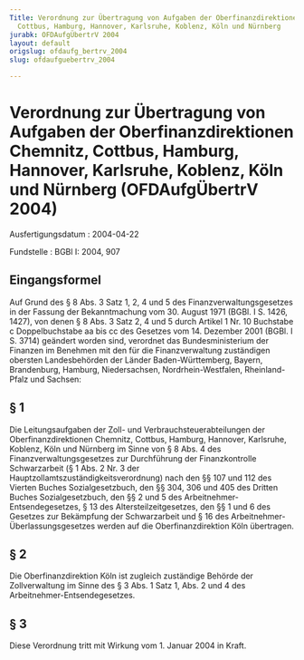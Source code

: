```yaml
---
Title: Verordnung zur Übertragung von Aufgaben der Oberfinanzdirektionen Chemnitz,
  Cottbus, Hamburg, Hannover, Karlsruhe, Koblenz, Köln und Nürnberg
jurabk: OFDAufgÜbertrV 2004
layout: default
origslug: ofdaufg_bertrv_2004
slug: ofdaufguebertrv_2004

---
```


# Verordnung zur Übertragung von Aufgaben der Oberfinanzdirektionen Chemnitz, Cottbus, Hamburg, Hannover, Karlsruhe, Koblenz, Köln und Nürnberg (OFDAufgÜbertrV 2004)

Ausfertigungsdatum
:   2004-04-22

Fundstelle
:   BGBl I: 2004, 907



## Eingangsformel

Auf Grund des § 8 Abs. 3 Satz 1, 2, 4 und 5 des Finanzverwaltungsgesetzes in der Fassung der Bekanntmachung vom 30. August 1971 (BGBl. I S. 1426, 1427), von denen § 8 Abs. 3 Satz 2, 4 und 5 durch Artikel 1 Nr. 10 Buchstabe c Doppelbuchstabe aa bis cc des Gesetzes vom 14. Dezember 2001 (BGBl. I S. 3714) geändert worden sind, verordnet das Bundesministerium der Finanzen im Benehmen mit den für die Finanzverwaltung zuständigen obersten Landesbehörden der Länder Baden-Württemberg, Bayern, Brandenburg, Hamburg, Niedersachsen, Nordrhein-Westfalen, Rheinland-Pfalz und Sachsen:


## § 1

Die Leitungsaufgaben der Zoll- und Verbrauchsteuerabteilungen der Oberfinanzdirektionen Chemnitz, Cottbus, Hamburg, Hannover, Karlsruhe, Koblenz, Köln und Nürnberg im Sinne von § 8 Abs. 4 des Finanzverwaltungsgesetzes zur Durchführung der Finanzkontrolle Schwarzarbeit (§ 1 Abs. 2 Nr. 3 der Hauptzollamtszuständigkeitsverordnung) nach den §§ 107 und 112 des Vierten Buches Sozialgesetzbuch, den §§ 304, 306 und 405 des Dritten Buches Sozialgesetzbuch, den §§ 2 und 5 des Arbeitnehmer-Entsendegesetzes, § 13 des Altersteilzeitgesetzes, den §§ 1 und 6 des Gesetzes zur Bekämpfung der Schwarzarbeit und § 16 des Arbeitnehmer-Überlassungsgesetzes werden auf die Oberfinanzdirektion Köln übertragen.


## § 2

Die Oberfinanzdirektion Köln ist zugleich zuständige Behörde der Zollverwaltung im Sinne des § 3 Abs. 1 Satz 1, Abs. 2 und 4 des Arbeitnehmer-Entsendegesetzes.


## § 3

Diese Verordnung tritt mit Wirkung vom 1. Januar 2004 in Kraft.

